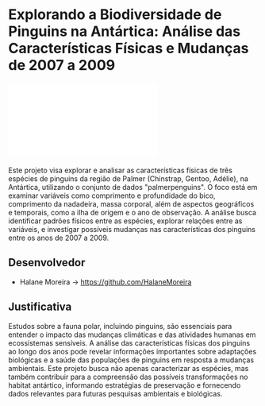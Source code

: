 # Explorando a Biodiversidade de Pinguins na Antártica: Análise das Características Físicas e Mudanças de 2007 a 2009


![image_1.pdf](assets/image/image_1.pdf)
    
    


Este projeto visa explorar e analisar as características físicas de três espécies de pinguins da região de Palmer (Chinstrap, Gentoo, Adélie), na Antártica, utilizando o conjunto de dados "palmerpenguins". O foco está em examinar variáveis como comprimento e profundidade do bico, comprimento da nadadeira, massa corporal, além de aspectos geográficos e temporais, como a ilha de origem e o ano de observação. A análise busca identificar padrões físicos entre as espécies, explorar relações entre as variáveis, e investigar possíveis mudanças nas características dos pinguins entre os anos de 2007 a 2009.


## Desenvolvedor
 - Halane Moreira -> https://github.com/HalaneMoreira
 
## Justificativa
Estudos sobre a fauna polar, incluindo pinguins, são essenciais para entender o impacto das mudanças climáticas e das atividades humanas em ecossistemas sensíveis. A análise das características físicas dos pinguins ao longo dos anos pode revelar informações importantes sobre adaptações biológicas e a saúde das populações de pinguins em resposta a mudanças ambientais. Este projeto busca não apenas caracterizar as espécies, mas também contribuir para a compreensão das possíveis transformações no habitat antártico, informando estratégias de preservação e fornecendo dados relevantes para futuras pesquisas ambientais e biológicas.

